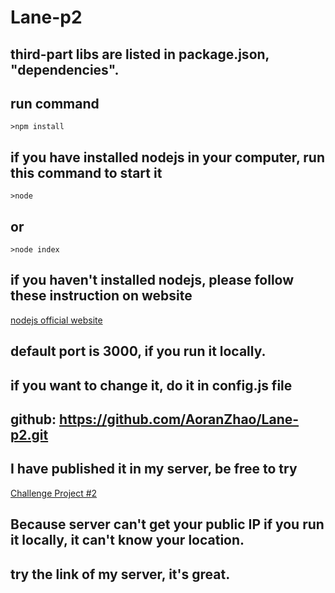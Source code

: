 # Lane-p2

## third-part libs are listed in package.json, "dependencies".
## run command 
```
>npm install
```
## if you have installed nodejs in your computer, run this command to start it
```
>node
```
## or
```
>node index
```
## if you haven't installed nodejs, please follow these instruction on website
[nodejs official website](https://nodejs.org/en/)
## default port is 3000, if you run it locally. 
## if you want to change it, do it in config.js file
## github: https://github.com/AoranZhao/Lane-p2.git

## I have published it in my server, be free to try
[Challenge Project #2](http://www.windtinker.com)

## Because server can't get your public IP if you run it locally, it can't know your location. 
## try the link of my server, it's great.